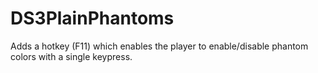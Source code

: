 # DS3PlainPhantoms
Adds a hotkey (F11) which enables the player to enable/disable phantom colors with a single keypress.
